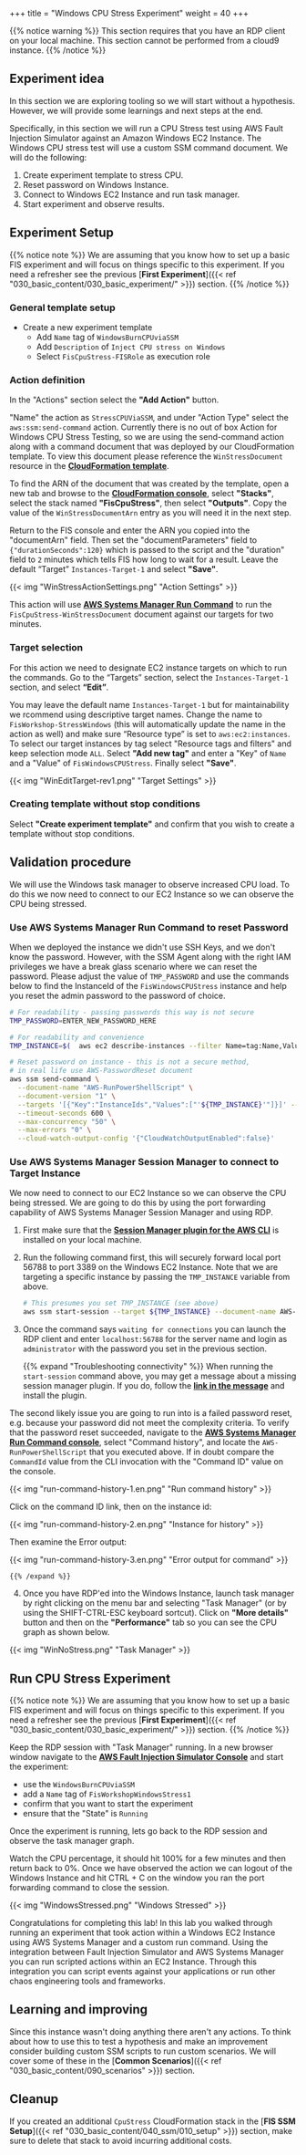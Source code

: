 +++
title = "Windows CPU Stress Experiment"
weight = 40
+++

{{% notice warning %}}
This section requires that you have an RDP client on your local machine. This section cannot be performed from a cloud9 instance. 
{{% /notice %}}

## Experiment idea

In this section we are exploring tooling so we will start without a hypothesis. However, we will provide some learnings and next steps at the end.

Specifically, in this section we will run a CPU Stress test using AWS Fault Injection Simulator against an Amazon Windows EC2 Instance. The Windows CPU stress test will use a custom SSM command document. We will do the following: 

1. Create experiment template to stress CPU.
2. Reset password on Windows Instance.
2. Connect to Windows EC2 Instance and run task manager.
3. Start experiment and observe results.

## Experiment Setup 

{{% notice note %}}
We are assuming that you know how to set up a basic FIS experiment and will focus on things specific to this experiment. If you need a refresher see the previous [**First Experiment**]({{< ref "030_basic_content/030_basic_experiment/" >}}) section.
{{% /notice %}}

### General template setup

* Create a new experiment template
  * Add `Name` tag of `WindowsBurnCPUviaSSM`
  * Add `Description` of `Inject CPU stress on Windows`
  * Select `FisCpuStress-FISRole` as execution role

### Action definition 

In the "Actions" section select the **"Add Action"** button. 

"Name" the action as `StressCPUViaSSM`, and under "Action Type" select the `aws:ssm:send-command` action. Currently there is no out of box Action for Windows CPU Stress Testing, so we are using the send-command action along with a command document that was deployed by our CloudFormation template. To view this document please reference the `WinStressDocument` resource in the [**CloudFormation template**](https://github.com/aws-samples/aws-fault-injection-simulator-workshop/blob/main/resources/templates/cpu-stress/CPUStressInstances.yaml). 

To find the ARN of the document that was created by the template, open a new tab and browse to the [**CloudFormation console**](https://console.aws.amazon.com/cloudformation/home?#/stacks?filteringStatus=active&filteringText=FisCpuStress&viewNested=true&hideStacks=false), select **"Stacks"**, select the stack named **"FisCpuStress"**, then select **"Outputs"**. Copy the value of the `WinStressDocumentArn` entry as you will need it in the next step.

Return to the FIS console and enter the ARN you copied into the "documentArn" field. Then set the "documentParameters" field to `{"durationSeconds":120}` which is passed to the script and the "duration" field to `2` minutes which tells FIS how long to wait for a result. Leave the default “Target” `Instances-Target-1` and  select **"Save"**. 

{{< img "WinStressActionSettings.png" "Action Settings" >}}

This action will use [**AWS Systems Manager Run Command**](https://docs.aws.amazon.com/systems-manager/latest/userguide/execute-remote-commands.html) to run the `FisCpuStress-WinStressDocument` document against our targets for two minutes. 

### Target selection

For this action we need to designate EC2 instance targets on which to run the commands. Go to the “Targets” section, select the `Instances-Target-1` section, and select **“Edit”**.

You may leave the default name `Instances-Target-1` but for maintainability we rcommend using descriptive target names. Change the name to `FisWorkshop-StressWindows` (this will automatically update the name in the action as well) and make sure “Resource type” is set to `aws:ec2:instances`. To select our target instances by tag select "Resource tags and filters" and keep selection mode `ALL`. Select **"Add new tag"** and enter a "Key" of `Name` and a "Value" of `FisWindowsCPUStress`. Finally select **"Save"**. 

{{< img "WinEditTarget-rev1.png" "Target Settings" >}}

### Creating template without stop conditions

Select **"Create experiment template"** and confirm that you wish to create a template without stop conditions.

## Validation procedure

We will use the Windows task manager to observe increased CPU load. To do this we now need to connect to our EC2 Instance so we can observe the CPU being stressed. 

### Use AWS Systems Manager Run Command to reset Password

When we deployed the instance we didn't use SSH Keys, and we don't know the password. However, with the SSM Agent along with the right IAM privileges we have a break glass scenario where we can reset the password. Please adjust the value of `TMP_PASSWORD` and use the commands below to find the InstanceId of the `FisWindowsCPUStress` instance and help you reset the admin password to the password of choice. 

```bash
# For readability - passing passwords this way is not secure
TMP_PASSWORD=ENTER_NEW_PASSWORD_HERE
```

```bash
# For readability and convenience
TMP_INSTANCE=$(  aws ec2 describe-instances --filter Name=tag:Name,Values=FisWindowsCPUStress --query 'Reservations[*].Instances[0].InstanceId' --output text )

# Reset password on instance - this is not a secure method, 
# in real life use AWS-PasswordReset document
aws ssm send-command \
  --document-name "AWS-RunPowerShellScript" \
  --document-version "1" \
  --targets '[{"Key":"InstanceIds","Values":["'${TMP_INSTANCE}'"]}]' --parameters '{"workingDirectory":[""],"executionTimeout":["3600"],"commands":["net user administrator '${TMP_PASSWORD}'"]}' \
  --timeout-seconds 600 \
  --max-concurrency "50" \
  --max-errors "0" \
  --cloud-watch-output-config '{"CloudWatchOutputEnabled":false}'
```

### Use AWS Systems Manager Session Manager to connect to Target Instance

We now need to connect to our EC2 Instance so we can observe the CPU being stressed. We are going to do this by using the port forwarding capability of AWS Systems Manager Session Manager and using RDP.

1. First make sure that the [**Session Manager plugin for the AWS CLI**](https://docs.aws.amazon.com/systems-manager/latest/userguide/session-manager-working-with-install-plugin.html) is installed on your local machine.
2. Run the following command first, this will securely forward local port 56788 to port 3389 on the Windows EC2 Instance. Note that we are targeting a specific instance by passing the `TMP_INSTANCE` variable from above.

    ```bash
    # This presumes you set TMP_INSTANCE (see above)
    aws ssm start-session --target ${TMP_INSTANCE} --document-name AWS-StartPortForwardingSession --parameters '{"portNumber":["3389"],"localPortNumber":["56788"]}'
    ```

3. Once the command says `waiting for connections` you can launch the RDP client and enter `localhost:56788` for the server name and login as `administrator` with the password you set in the previous section. 

    {{% expand "Troubleshooting connectivity" %}}
When running the `start-session` command above, you may get a message about a missing session manager plugin. If you do, follow the [**link in the message**](https://docs.aws.amazon.com/systems-manager/latest/userguide/session-manager-working-with-install-plugin.html) and install the plugin.

The second likely issue you are going to run into is a failed password reset, e.g. because your password did not meet the complexity criteria. To verify that the password reset succeeded, navigate to the [**AWS Systems Manager Run Command console**](https://console.aws.amazon.com/systems-manager/run-command/executing-commands), select "Command history", and locate the `AWS-RunPowerShellScript` that you executed above. If in doubt compare the `CommandId` value from the CLI invocation with the "Command ID" value on the console.

{{< img "run-command-history-1.en.png" "Run command history" >}}

Click on the command ID link, then on the instance id:

{{< img "run-command-history-2.en.png" "Instance for history" >}}

Then examine the Error output:

{{< img "run-command-history-3.en.png" "Error output for command" >}}


    {{% /expand %}}



4. Once you have RDP'ed into the Windows Instance, launch task manager by right clicking on the menu bar and selecting "Task Manager" (or by using the SHIFT-CTRL-ESC keyboard sortcut). Click on **"More details"** button and then on the **"Performance"** tab so you can see the CPU graph as shown below. 

{{< img "WinNoStress.png" "Task Manager" >}}

## Run CPU Stress Experiment

{{% notice note %}}
We are assuming that you know how to set up a basic FIS experiment and will focus on things specific to this experiment. If you need a refresher see the previous [**First Experiment**]({{< ref "030_basic_content/030_basic_experiment/" >}}) section.
{{% /notice %}}

Keep the RDP session with "Task Manager" running. In a new browser window navigate to the [**AWS Fault Injection Simulator Console**](https://console.aws.amazon.com/fis/home?#Home) and start the experiment:

* use the `WindowsBurnCPUviaSSM`
* add a `Name` tag of `FisWorkshopWindowsStress1`
* confirm that you want to start the experiment
* ensure that the "State" is `Running`

Once the experiment is running, lets go back to the RDP session and observe the task manager graph. 

Watch the CPU percentage, it should hit 100% for a few minutes and then return back to 0%. Once we have observed the action we can logout of the Windows Instance and hit CTRL + C on the window you ran the port forwarding command to close the session. 
 
{{< img "WindowsStressed.png" "Windows Stressed" >}}

Congratulations for completing this lab! In this lab you walked through running an experiment that took action within a Windows EC2 Instance using AWS Systems Manager and a custom run command.  Using the integration between Fault Injection Simulator and AWS Systems Manager you can run scripted actions within an EC2 Instance. Through this integration you can script events against your applications or run other chaos engineering tools and frameworks. 

## Learning and improving

Since this instance wasn't doing anything there aren't any actions. To think about how to use this to test a hypothesis and make an improvement consider building custom SSM scripts to run custom scenarios. We will cover some of these in the [**Common Scenarios**]({{< ref "030_basic_content/090_scenarios" >}}) section.

## Cleanup

If you created an additional `CpuStress` CloudFormation stack in the [**FIS SSM Setup**]({{< ref "030_basic_content/040_ssm/010_setup" >}}) section, make sure to delete that stack to avoid incurring additional costs.


